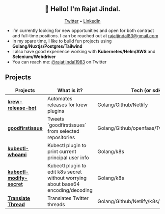 <h2 align="center">👋 Hello! I'm Rajat Jindal.</h2>
<p align="center">
  <a href="https://twitter.com/rajatjindal1983">Twitter</a> •
  <a href="https://www.linkedin.com/in/rajatjindal83/">LinkedIn</a>
</p>

- I’m currently looking for new opportunities and open for both contract and full-time positions. I can be reached out at rajatjindal83@gmail.com
- In my spare time, I like to build fun projects using **Golang/Nuxtjs/Postgres/Tailwind**
- I also have good experience working with **Kubernetes/Helm/AWS** and **Selenium/Webdriver**
- You can reach me: [@rajatjindal1983](https://twitter.com/rajatjindal1983) on Twitter

<h2>Projects</h3>
<table>
  <thead align="center">
    <tr border: none;>
      <td><b>Projects</b></td>
      <td><b>What is it?</b></td>
      <td><b>Tech (or sdk)</b></td>
    </tr>
  </thead>
  <tbody>
    <tr>
      <td><a href="https://github.com/rajatjindal/krew-release-bot"><b>krew-release-bot</b></a></td>
      <td>Automates releases for krew plugins</td>
      <td>Golang/Github/Netlify</td>
    </tr>
    <tr>
      <td><a href="https://github.com/rajatjindal/goodfirstissue"><b>goodfirstissue</b></a></td>
      <td>Tweets `goodfirstissues` from selected repositories</td>
      <td>Golang/Github/openfaas/Twitter</td>
    </tr>
    <tr>
      <td><a href="https://github.com/rajatjindal/kubectl-whoami"><b>kubectl-whoami</b></a></td>
      <td>Kubectl plugin to print current principal user info</td>
      <td>Golang/k8s</td>
    </tr>
    <tr>
      <td><a href="https://github.com/rajatjindal/kubectl-modify-secret"><b>kubectl-modify-secret</b></a></td>
      <td>Kubectl plugin to edit k8s secret without worrying about base64 encoding/decoding</td>
      <td>Golang/k8s</td>
    </tr>
    <tr>
      <td><a href="https://translatethread.com"><b>Translate Thread</b></a></td>
      <td>Translates Twitter threads</td>
      <td>Golang/Github/Netlify/k8s/Postgres/Nuxtjs</td>
    </tr>
  </tbody>
</table>
